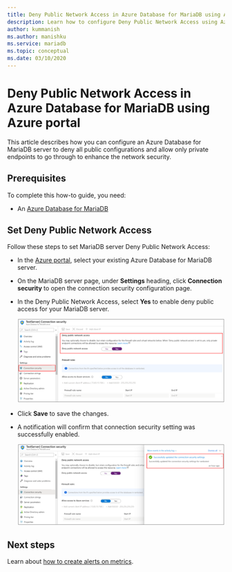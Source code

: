 ```yaml
---
title: Deny Public Network Access in Azure Database for MariaDB using Azure portal
description: Learn how to configure Deny Public Network Access using Azure portal for your Azure Database for MariaDB 
author: kummanish
ms.author: manishku
ms.service: mariadb
ms.topic: conceptual
ms.date: 03/10/2020
---
```


# Deny Public Network Access in Azure Database for MariaDB using Azure portal

This article describes how you can configure an Azure Database for MariaDB server to deny all public configurations and allow only private endpoints to go through to enhance the network security.

## Prerequisites

To complete this how-to guide, you need:

* An [Azure Database for MariaDB](quickstart-create-MariaDB-server-database-using-azure-portal.md)

## Set Deny Public Network Access

Follow these steps to set MariaDB server Deny Public Network Access:

* In the [Azure portal](https://portal.azure.com/), select your existing Azure Database for MariaDB server.

* On the MariaDB server page, under **Settings** heading, click **Connection security** to open the connection security configuration page.

* In the Deny Public Network Access, select **Yes** to enable deny public access for your MariaDB server.

    ![Azure Database for MariaDB Deny network access](./media/howto-deny-public-network-access/deny-public-network-access.PNG)

* Click **Save** to save the changes.

* A notification will confirm that connection security setting was successfully enabled.

    ![Azure Database for MariaDB Deny network access success](./media/howto-deny-public-network-access/deny-public-network-access-success.png)

## Next steps

Learn about [how to create alerts on metrics](howto-alert-metric.md).